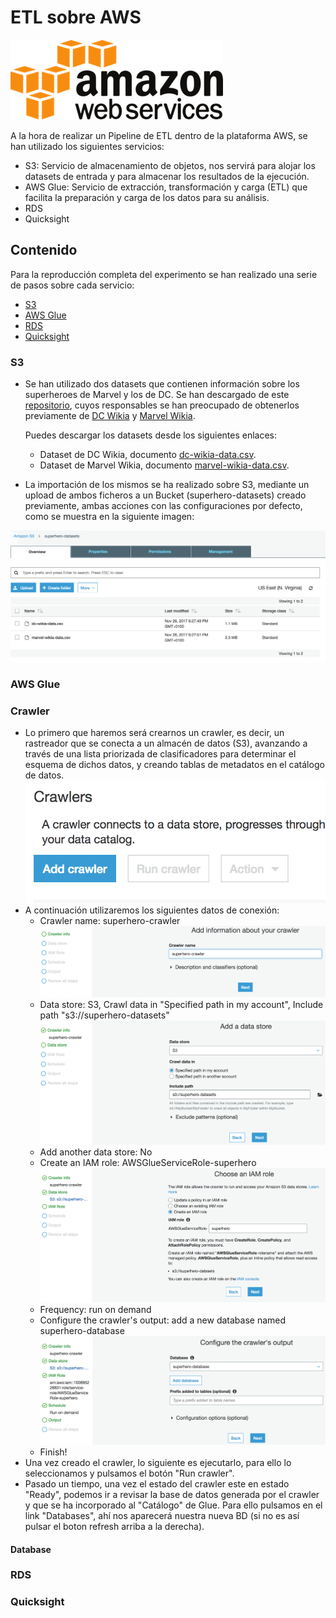 # ETL sobre AWS

![AWS](assets/images/aws.png "Amazon Web Services")

A la hora de realizar un Pipeline de ETL dentro de la plataforma AWS, se han utilizado los siguientes servicios:

- S3: Servicio de almacenamiento de objetos, nos servirá para alojar los datasets de entrada y para almacenar los resultados de la ejecución.
- AWS Glue: Servicio de extracción, transformación y carga (ETL) que facilita la preparación y carga de los datos para su análisis.
- RDS
- Quicksight

## Contenido

Para la reproducción completa del experimento se han realizado una serie de pasos sobre cada servicio:

- [S3](S3)
- [AWS Glue](AWS-Glue)
- [RDS](RDS)
- [Quicksight](Quicksight)

### S3

  - Se han utilizado dos datasets que contienen información sobre los superheroes de Marvel y los de DC. Se han descargado de este [repositorio](https://github.com/fivethirtyeight/data/tree/master/comic-characters), cuyos responsables se han preocupado de obtenerlos previamente de [DC Wikia](http://dc.wikia.com/wiki/Main_Page) y [Marvel Wikia](http://marvel.wikia.com/wiki/Main_Page).

    Puedes descargar los datasets desde los siguientes enlaces:

    - Dataset de DC Wikia, documento [dc-wikia-data.csv](data/dc-wikia-data.csv).
    - Dataset de Marvel Wikia, documento [marvel-wikia-data.csv](data/marvel-wikia-data.csv).

  - La importación de los mismos se ha realizado sobre S3, mediante un upload de ambos ficheros a un Bucket (superhero-datasets) creado previamente, ambas acciones con las configuraciones por defecto, como se muestra en la siguiente imagen:

  ![S3](assets/images/s3.png "S3")

### AWS Glue

### Crawler

  - Lo primero que haremos será crearnos un crawler, es decir, un rastreador que se conecta a un almacén de datos (S3), avanzando a través de una lista priorizada de clasificadores para determinar el esquema de dichos datos, y creando tablas de metadatos en el catálogo de datos.
  ![Glue Crawler](assets/images/glue1.png "Glue crawler")
  - A continuación utilizaremos los siguientes datos de conexión:
    - Crawler name: superhero-crawler
    ![Crawler1](assets/images/crawler1.png "Crawler1")
    - Data store: S3, Crawl data in "Specified path in my account", Include path "s3://superhero-datasets"
    ![Crawler2](assets/images/crawler2.png "Crawler2")
    - Add another data store: No
    - Create an IAM role: AWSGlueServiceRole-superhero
    ![Crawler3](assets/images/crawler3.png "Crawler3")
    - Frequency: run on demand
    - Configure the crawler's output: add a new database named superhero-database
    ![Crawler4](assets/images/crawler4.png "Crawler4")
    - Finish!
  - Una vez creado el crawler, lo siguiente es ejecutarlo, para ello lo seleccionamos y pulsamos el botón "Run crawler".
  - Pasado un tiempo, una vez el estado del crawler este en estado "Ready", podemos ir a revisar la base de datos generada por el crawler y que se ha incorporado al "Catálogo" de Glue. Para ello pulsamos en el link "Databases", ahí nos aparecerá nuestra nueva BD (si no es así pulsar el boton refresh arriba a la derecha).

#### Database


### RDS


### Quicksight
  
